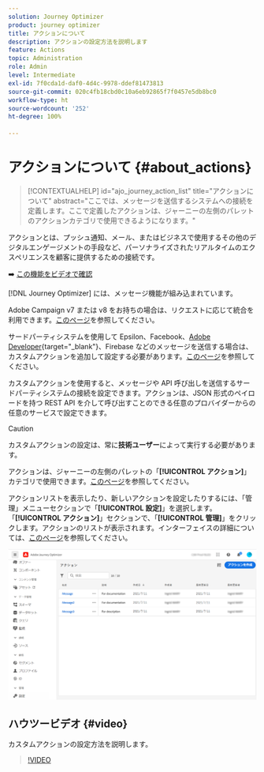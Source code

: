 ```yaml
---
solution: Journey Optimizer
product: journey optimizer
title: アクションについて
description: アクションの設定方法を説明します
feature: Actions
topic: Administration
role: Admin
level: Intermediate
exl-id: 7f0cda1d-daf0-4d4c-9978-ddef81473813
source-git-commit: 020c4fb18cbd0c10a6eb92865f7f0457e5db8bc0
workflow-type: ht
source-wordcount: '252'
ht-degree: 100%

---
```


# アクションについて {#about_actions}

>[!CONTEXTUALHELP]
>id="ajo_journey_action_list"
>title="アクションについて"
>abstract="ここでは、メッセージを送信するシステムへの接続を定義します。ここで定義したアクションは、ジャーニーの左側のパレットのアクションカテゴリで使用できるようになります。"

アクションとは、プッシュ通知、メール、またはビジネスで使用するその他のデジタルエンゲージメントの手段など、パーソナライズされたリアルタイムのエクスペリエンスを顧客に提供するための接続です。

➡️ [この機能をビデオで確認](#video)

[!DNL Journey Optimizer] には、メッセージ機能が組み込まれています。

Adobe Campaign v7 または v8 をお持ちの場合は、リクエストに応じて統合を利用できます。[このページ](../action/acc-action.md)を参照してください。

サードパーティシステムを使用して Epsilon、Facebook、[Adobe Developer](https://developer.adobe.com/){target=&quot;_blank&quot;}、Firebase などのメッセージを送信する場合は、カスタムアクションを追加して設定する必要があります。[このページ](../action/about-custom-action-configuration.md)を参照してください。

カスタムアクションを使用すると、メッセージや API 呼び出しを送信するサードパーティシステムの接続を設定できます。アクションは、JSON 形式のペイロードを持つ REST API を介して呼び出すことのできる任意のプロバイダーからの任意のサービスで設定できます。

>[!CAUTION]
>
>カスタムアクションの設定は、常に&#x200B;**技術ユーザー**&#x200B;によって実行する必要があります。

アクションは、ジャーニーの左側のパレットの「**[!UICONTROL アクション]**」カテゴリで使用できます。[このページ](../building-journeys/about-journey-activities.md#action-activities)を参照してください。

アクションリストを表示したり、新しいアクションを設定したりするには、「管理」メニューセクションで「**[!UICONTROL 設定]**」を選択します。「**[!UICONTROL アクション]**」セクションで、「**[!UICONTROL 管理]**」をクリックします。アクションのリストが表示されます。インターフェイスの詳細については、[このページ](../start/user-interface.md)を参照してください。

![](assets/custom1.png)

## ハウツービデオ {#video}

カスタムアクションの設定方法を説明します。

>[!VIDEO](https://video.tv.adobe.com/v/334257?quality=12)
